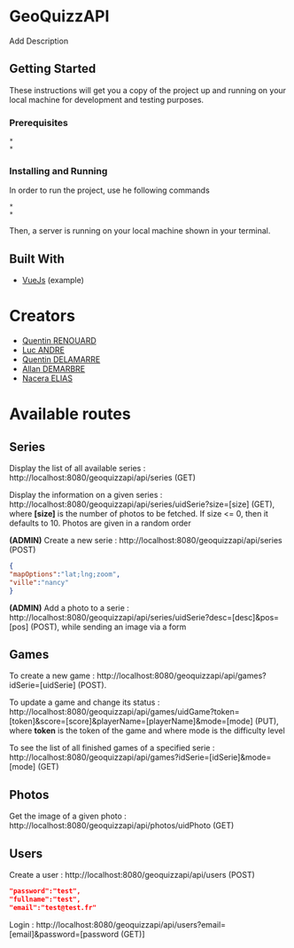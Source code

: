 # GeoQuizzAPI

Add Description

## Getting Started

These instructions will get you a copy of the project up and running on your local machine for development and testing purposes.

### Prerequisites
```
* 
* 
```
### Installing and Running

In order to run the project, use he following commands

```
* 
* 
```

Then, a server is running on your local machine shown in your terminal.


## Built With

* [VueJs](https://github.com/vuejs/vue) (example)

# Creators

* [Quentin RENOUARD](https://github.com/Quinou-kun)
* [Luc ANDRE](https://github.com/lucandreiut)
* [Quentin DELAMARRE](https://github.com/windos757)
* [Allan DEMARBRE](https://github.com/demarbre1u)
* [Nacera ELIAS](https://github.com/EliasNacera)

# Available routes

## Series

Display the list of all available series : http://localhost:8080/geoquizzapi/api/series (GET)

Display the information on a given series : http://localhost:8080/geoquizzapi/api/series/uidSerie?size=[size] (GET), where __[size]__ is the number of photos to be fetched. If size <= 0, then it defaults to 10. Photos are given in a random order

__(ADMIN)__ Create a new serie : http://localhost:8080/geoquizzapi/api/series (POST)

```json
{
"mapOptions":"lat;lng;zoom",
"ville":"nancy"
}
```

__(ADMIN)__ Add a photo to a serie : http://localhost:8080/geoquizzapi/api/series/uidSerie?desc=[desc]&pos=[pos] (POST), while sending an image via a form 

## Games

To create a new game : http://localhost:8080/geoquizzapi/api/games?idSerie=[uidSerie] (POST). 

To update a game and change its status : http://localhost:8080/geoquizzapi/api/games/uidGame?token=[token]&score=[score]&playerName=[playerName]&mode=[mode] (PUT), where __token__ is the token of the game and where mode is the difficulty level

To see the list of all finished games of a specified serie : http://localhost:8080/geoquizzapi/api/games?idSerie=[idSerie]&mode=[mode] (GET)

## Photos

Get the image of a given photo : http://localhost:8080/geoquizzapi/api/photos/uidPhoto (GET)

## Users

Create a user : http://localhost:8080/geoquizzapi/api/users (POST)

```json
"password":"test",
"fullname":"test",
"email":"test@test.fr"
```

Login : http://localhost:8080/geoquizzapi/api/users?email=[email]&password=[password (GET)]